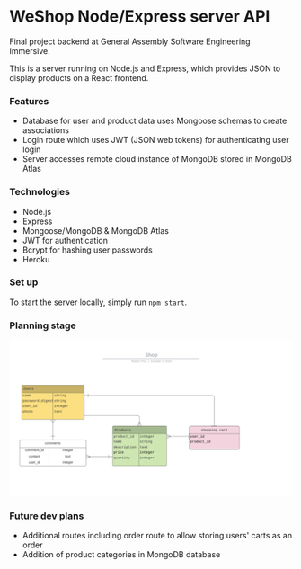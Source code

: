 # WeShop Node/Express server API
Final project backend at General Assembly Software Engineering Immersive. 

This is a server running on Node.js and Express, which provides JSON to display products on a React frontend.

### Features
- Database for user and product data uses Mongoose schemas to create associations
- Login route which uses JWT (JSON web tokens) for authenticating user login
- Server accesses remote cloud instance of MongoDB stored in MongoDB Atlas

### Technologies
- Node.js
- Express
- Mongoose/MongoDB & MongoDB Atlas
- JWT for authentication
- Bcrypt for hashing user passwords 
- Heroku

### Set up 

To start the server locally, simply run `npm start`. 

### Planning stage

![image](images/wireframe.png)

### Future dev plans
- Additional routes including order route to allow storing users' carts as an order
- Addition of product categories in MongoDB database

